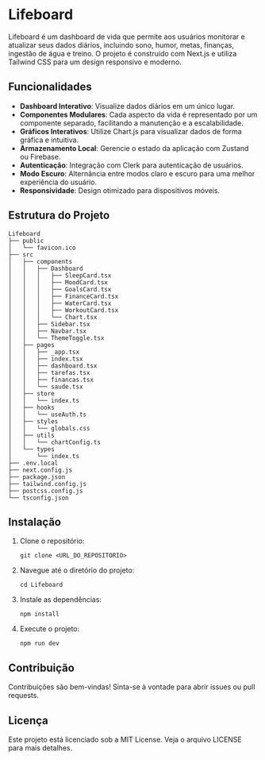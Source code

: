 # Lifeboard

Lifeboard é um dashboard de vida que permite aos usuários monitorar e atualizar seus dados diários, incluindo sono, humor, metas, finanças, ingestão de água e treino. O projeto é construído com Next.js e utiliza Tailwind CSS para um design responsivo e moderno.

## Funcionalidades

- **Dashboard Interativo**: Visualize dados diários em um único lugar.
- **Componentes Modulares**: Cada aspecto da vida é representado por um componente separado, facilitando a manutenção e a escalabilidade.
- **Gráficos Interativos**: Utilize Chart.js para visualizar dados de forma gráfica e intuitiva.
- **Armazenamento Local**: Gerencie o estado da aplicação com Zustand ou Firebase.
- **Autenticação**: Integração com Clerk para autenticação de usuários.
- **Modo Escuro**: Alternância entre modos claro e escuro para uma melhor experiência do usuário.
- **Responsividade**: Design otimizado para dispositivos móveis.

## Estrutura do Projeto

```
Lifeboard
├── public
│   └── favicon.ico
├── src
│   ├── components
│   │   ├── Dashboard
│   │   │   ├── SleepCard.tsx
│   │   │   ├── MoodCard.tsx
│   │   │   ├── GoalsCard.tsx
│   │   │   ├── FinanceCard.tsx
│   │   │   ├── WaterCard.tsx
│   │   │   ├── WorkoutCard.tsx
│   │   │   └── Chart.tsx
│   │   ├── Sidebar.tsx
│   │   ├── Navbar.tsx
│   │   └── ThemeToggle.tsx
│   ├── pages
│   │   ├── _app.tsx
│   │   ├── index.tsx
│   │   ├── dashboard.tsx
│   │   ├── tarefas.tsx
│   │   ├── financas.tsx
│   │   └── saude.tsx
│   ├── store
│   │   └── index.ts
│   ├── hooks
│   │   └── useAuth.ts
│   ├── styles
│   │   └── globals.css
│   ├── utils
│   │   └── chartConfig.ts
│   └── types
│       └── index.ts
├── .env.local
├── next.config.js
├── package.json
├── tailwind.config.js
├── postcss.config.js
└── tsconfig.json
```

## Instalação

1. Clone o repositório:
   ```
   git clone <URL_DO_REPOSITORIO>
   ```
2. Navegue até o diretório do projeto:
   ```
   cd Lifeboard
   ```
3. Instale as dependências:
   ```
   npm install
   ```
4. Execute o projeto:
   ```
   npm run dev
   ```

## Contribuição

Contribuições são bem-vindas! Sinta-se à vontade para abrir issues ou pull requests.

## Licença

Este projeto está licenciado sob a MIT License. Veja o arquivo LICENSE para mais detalhes.